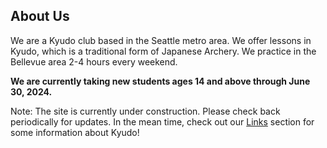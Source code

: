 ## About Us
We are a Kyudo club based in the Seattle metro area. We offer lessons in Kyudo, which is a traditional form of Japanese Archery. We practice in the Bellevue area 2-4 hours every weekend.

**We are currently taking new students ages 14 and above through June 30, 2024.**

Note: The site is currently under construction. Please check back periodically for updates. In the mean time, check out our [Links](##Links) section for some information about Kyudo!
